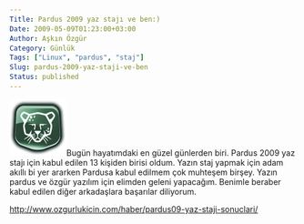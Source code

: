 ```yaml
---
Title: Pardus 2009 yaz stajı ve ben:)
Date: 2009-05-09T01:23:00+03:00
Author: Aşkın Özgür
Category: Günlük
Tags: ["Linux", "pardus", "staj"]
Slug: pardus-2009-yaz-staji-ve-ben
Status: published
---
```


![Pardus](/uploads/2009/05/pardus.png "Pardus")Bugün hayatımdaki en güzel günlerden biri. Pardus 2009 yaz stajı için kabul edilen 13 kişiden birisi oldum. Yazın staj yapmak için adam akıllı bi yer ararken Pardusa kabul edilmem çok muhteşem birşey. Yazın pardus ve özgür yazılım için elimden geleni yapacağım. Benimle beraber kabul edilen diğer arkadaşlara başarılar diliyorum.

<http://www.ozgurlukicin.com/haber/pardus09-yaz-staji-sonuclari/>

